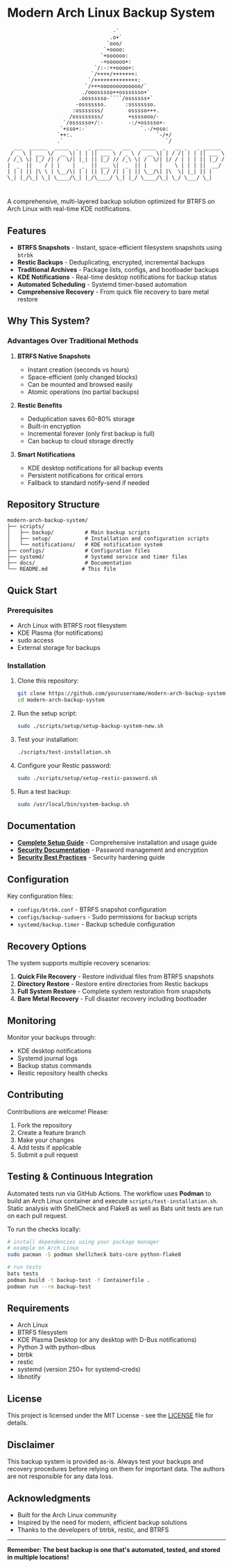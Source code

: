 # Modern Arch Linux Backup System
```
                                  -`
                                 .o+`
                                `ooo/
                               `+oooo:
                              `+oooooo:
                              -+oooooo+:
                            `/:-:++oooo+:
                           `/++++/+++++++:
                          `/++++++++++++++:
                         `/+++ooooooooooooo/`
                        ./ooosssso++osssssso+`
                       .oossssso-````/ossssss+`
                      -osssssso.      :ssssssso.
                     :osssssss/        osssso+++.
                    /ossssssss/        +ssssooo/-
                  `/ossssso+/:-        -:/+osssso+-
                 `+sso+:-`                 `.-/+oso:
                `++:.                           `-/+/
                .`                                 `/
  ___  ______  _____  _   _ ______   ___   _____  _   __ _   _ ______
 / _ \ | ___ \/  __ \| | | || ___ \ / _ \ /  __ \| | / /| | | || ___ \
/ /_\ \| |_/ /| /  \/| |_| || |_/ // /_\ \| /  \/| |/ / | | | || |_/ /
|  _  ||    / | |    |  _  || ___ \|  _  || |    |    \ | | | ||  __/
| | | || |\ \ | \__/\| | | || |_/ /| | | || \__/\| |\  \| |_| || |
\_| |_/\_| \_| \____/\_| |_/\____/ \_| |_/ \____/\_| \_/ \___/ \_|
```

# 

A comprehensive, multi-layered backup solution optimized for BTRFS on Arch Linux with real-time KDE notifications.

## Features

- **BTRFS Snapshots** - Instant, space-efficient filesystem snapshots using `btrbk`
- **Restic Backups** - Deduplicating, encrypted, incremental backups
- **Traditional Archives** - Package lists, configs, and bootloader backups
- **KDE Notifications** - Real-time desktop notifications for backup status
- **Automated Scheduling** - Systemd timer-based automation
- **Comprehensive Recovery** - From quick file recovery to bare metal restore

## Why This System?

### Advantages Over Traditional Methods

1. **BTRFS Native Snapshots**
   - Instant creation (seconds vs hours)
   - Space-efficient (only changed blocks)
   - Can be mounted and browsed easily
   - Atomic operations (no partial backups)

2. **Restic Benefits**
   - Deduplication saves 60-80% storage
   - Built-in encryption
   - Incremental forever (only first backup is full)
   - Can backup to cloud storage directly

3. **Smart Notifications**
   - KDE desktop notifications for all backup events
   - Persistent notifications for critical errors
   - Fallback to standard notify-send if needed

## Repository Structure

```
modern-arch-backup-system/
├── scripts/
│   ├── backup/          # Main backup scripts
│   ├── setup/           # Installation and configuration scripts
│   └── notifications/   # KDE notification system
├── configs/             # Configuration files
├── systemd/             # Systemd service and timer files
├── docs/                # Documentation
└── README.md           # This file
```

## Quick Start

### Prerequisites

- Arch Linux with BTRFS root filesystem
- KDE Plasma (for notifications)
- sudo access
- External storage for backups

### Installation

1. Clone this repository:

   ```bash
   git clone https://github.com/yourusername/modern-arch-backup-system
   cd modern-arch-backup-system
   ```

2. Run the setup script:

   ```bash
   sudo ./scripts/setup/setup-backup-system-new.sh
   ```

3. Test your installation:

   ```bash
   ./scripts/test-installation.sh
   ```

4. Configure your Restic password:

   ```bash
   sudo ./scripts/setup/setup-restic-password.sh
   ```

5. Run a test backup:

   ```bash
   sudo /usr/local/bin/system-backup.sh
   ```

## Documentation

- **[Complete Setup Guide](docs/BACKUP_GUIDE.md)** - Comprehensive installation and usage guide
- **[Security Documentation](docs/SECURITY-README.md)** - Password management and encryption
- **[Security Best Practices](docs/SECURITY-BEST-PRACTICES.md)** - Security hardening guide

## Configuration

Key configuration files:

- `configs/btrbk.conf` - BTRFS snapshot configuration
- `configs/backup-sudoers` - Sudo permissions for backup scripts
- `systemd/backup.timer` - Backup schedule configuration

## Recovery Options

The system supports multiple recovery scenarios:

1. **Quick File Recovery** - Restore individual files from BTRFS snapshots
2. **Directory Restore** - Restore entire directories from Restic backups
3. **Full System Restore** - Complete system restoration from snapshots
4. **Bare Metal Recovery** - Full disaster recovery including bootloader

## Monitoring

Monitor your backups through:

- KDE desktop notifications
- Systemd journal logs
- Backup status commands
- Restic repository health checks

## Contributing

Contributions are welcome! Please:

1. Fork the repository
2. Create a feature branch
3. Make your changes
4. Add tests if applicable
5. Submit a pull request

## Testing & Continuous Integration

Automated tests run via GitHub Actions. The workflow uses **Podman** to build an Arch Linux container and execute `scripts/test-installation.sh`.
Static analysis with ShellCheck and Flake8 as well as Bats unit tests are run on each pull request.

To run the checks locally:

```bash
# install dependencies using your package manager
# example on Arch Linux
sudo pacman -S podman shellcheck bats-core python-flake8

# run tests
bats tests
podman build -t backup-test -f Containerfile .
podman run --rm backup-test
```


## Requirements

- Arch Linux
- BTRFS filesystem
- KDE Plasma Desktop (or any desktop with D-Bus notifications)
- Python 3 with python-dbus
- btrbk
- restic
- systemd (version 250+ for systemd-creds)
- libnotify

## License

This project is licensed under the MIT License - see the [LICENSE](LICENSE) file for details.

## Disclaimer

This backup system is provided as-is. Always test your backups and recovery procedures before relying on them for important data. The authors are not responsible for any data loss.

## Acknowledgments

- Built for the Arch Linux community
- Inspired by the need for modern, efficient backup solutions
- Thanks to the developers of btrbk, restic, and BTRFS

---

**Remember: The best backup is one that's automated, tested, and stored in multiple locations!**
